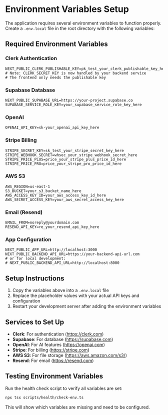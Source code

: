 # Environment Variables Setup

The application requires several environment variables to function properly. Create a `.env.local` file in the root directory with the following variables:

## Required Environment Variables

### Clerk Authentication

```
NEXT_PUBLIC_CLERK_PUBLISHABLE_KEY=pk_test_your_clerk_publishable_key_here
# Note: CLERK_SECRET_KEY is now handled by your backend service
# The frontend only needs the publishable key
```

### Supabase Database

```
NEXT_PUBLIC_SUPABASE_URL=https://your-project.supabase.co
SUPABASE_SERVICE_ROLE_KEY=your_supabase_service_role_key_here
```

### OpenAI

```
OPENAI_API_KEY=sk-your_openai_api_key_here
```

### Stripe Billing

```
STRIPE_SECRET_KEY=sk_test_your_stripe_secret_key_here
STRIPE_WEBHOOK_SECRET=whsec_your_stripe_webhook_secret_here
STRIPE_PRICE_PLUS=price_your_stripe_plus_price_id_here
STRIPE_PRICE_PRO=price_your_stripe_pro_price_id_here
```

### AWS S3

```
AWS_REGION=us-east-1
S3_BUCKET=your_s3_bucket_name_here
AWS_ACCESS_KEY_ID=your_aws_access_key_id_here
AWS_SECRET_ACCESS_KEY=your_aws_secret_access_key_here
```

### Email (Resend)

```
EMAIL_FROM=noreply@yourdomain.com
RESEND_API_KEY=re_your_resend_api_key_here
```

### App Configuration

```
NEXT_PUBLIC_APP_URL=http://localhost:3000
NEXT_PUBLIC_BACKEND_API_URL=https://your-backend-api-url.com
# or for local development:
# NEXT_PUBLIC_BACKEND_API_URL=http://localhost:8000
```

## Setup Instructions

1. Copy the variables above into a `.env.local` file
2. Replace the placeholder values with your actual API keys and configuration
3. Restart your development server after adding the environment variables

## Services to Set Up

- **Clerk**: For authentication (https://clerk.com)
- **Supabase**: For database (https://supabase.com)
- **OpenAI**: For AI features (https://openai.com)
- **Stripe**: For billing (https://stripe.com)
- **AWS S3**: For file storage (https://aws.amazon.com/s3/)
- **Resend**: For email (https://resend.com)

## Testing Environment Variables

Run the health check script to verify all variables are set:

```bash
npx tsx scripts/health/check-env.ts
```

This will show which variables are missing and need to be configured.
